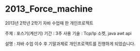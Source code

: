 # 2013_Force_machine
2013년 2학년 2학기 자바 수업때 한 개인프로젝트


주제 : 포스기(계산기)
기간 : 3주
사용 기술 : Tcp/Ip 소켓, java awt api

설명 : 
자바 수업 이수 후 기말과제로 개인프로젝트를 진행하게 되었습니다.
